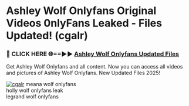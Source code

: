 # Ashley Wolf Onlyfans Original Videos 0nlyFans Leaked - Files Updated! (cgalr)

<h3>🔴 CLICK HERE 🌐==►► <a href="https://tinyurl.com/2wckxsce" rel="nofollow">Ashley Wolf Onlyfans Updated Files</a></h3>

Get Ashley Wolf Onlyfans and all content. Now you can access all videos and pictures of Ashley Wolf Onlyfans. New Updated Files 2025!

[![cgalr](https://i.imgur.com/AFduVYN.gif)](https://tinyurl.com/2wckxsce)
meana wolf onlyfans<br>
holly wolf onlyfans leak<br>
legrand wolf onlyfans